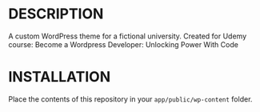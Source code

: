 # DESCRIPTION

A custom WordPress theme for a fictional university. Created for Udemy course: Become a Wordpress Developer: Unlocking Power With Code

# INSTALLATION

Place the contents of this repository in your `app/public/wp-content` folder.
